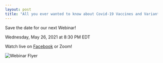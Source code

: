 ```yaml
---
layout: post
title: "All you ever wanted to know about Covid-19 Vaccines and Variants!"
---
```


Save the date for our next Webinar!

Wednesday, May 26, 2021 at 8:30 PM EDT

Watch live on [Facebook](https://www.facebook.com/events/2060694800748025/) or Zoom!

<img src="https://scontent.xx.fbcdn.net/v/t1.6435-9/181295829_128853645953890_5817666295063909723_n.jpg?_nc_cat=104&ccb=1-3&_nc_sid=340051&_nc_ohc=6jF8zdRmuEMAX8Effqn&_nc_ht=scontent.xx&oh=f9e2aa056971c1e28dd885ba3c3a6cfa&oe=60D13040" alt="Webinar Flyer" />
